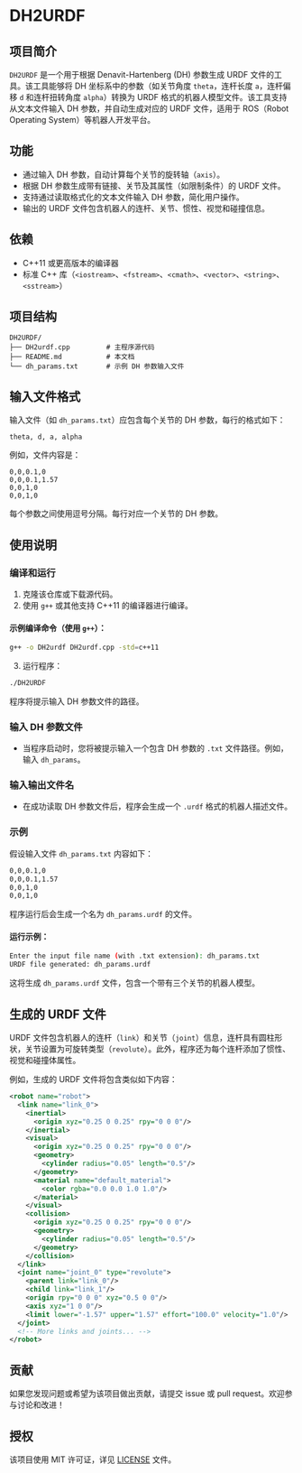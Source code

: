 # DH2URDF

## 项目简介

`DH2URDF` 是一个用于根据 Denavit-Hartenberg (DH) 参数生成 URDF 文件的工具。该工具能够将 DH 坐标系中的参数（如关节角度 `theta`，连杆长度 `a`，连杆偏移 `d` 和连杆扭转角度 `alpha`）转换为 URDF 格式的机器人模型文件。该工具支持从文本文件输入 DH 参数，并自动生成对应的 URDF 文件，适用于 ROS（Robot Operating System）等机器人开发平台。

## 功能

- 通过输入 DH 参数，自动计算每个关节的旋转轴（`axis`）。
- 根据 DH 参数生成带有链接、关节及其属性（如限制条件）的 URDF 文件。
- 支持通过读取格式化的文本文件输入 DH 参数，简化用户操作。
- 输出的 URDF 文件包含机器人的连杆、关节、惯性、视觉和碰撞信息。

## 依赖

- C++11 或更高版本的编译器
- 标准 C++ 库（`<iostream>`、`<fstream>`、`<cmath>`、`<vector>`、`<string>`、`<sstream>`）

## 项目结构

```
DH2URDF/
├── DH2urdf.cpp         # 主程序源代码
├── README.md           # 本文档
└── dh_params.txt       # 示例 DH 参数输入文件
```

## 输入文件格式

输入文件（如 `dh_params.txt`）应包含每个关节的 DH 参数，每行的格式如下：

```
theta, d, a, alpha
```

例如，文件内容是：

```
0,0,0.1,0
0,0,0.1,1.57
0,0,1,0
0,0,1,0
```

每个参数之间使用逗号分隔。每行对应一个关节的 DH 参数。

## 使用说明

### 编译和运行

1. 克隆该仓库或下载源代码。
2. 使用 `g++` 或其他支持 C++11 的编译器进行编译。

#### 示例编译命令（使用 `g++`）：

```bash
g++ -o DH2urdf DH2urdf.cpp -std=c++11
```

3. 运行程序：

```bash
./DH2URDF
```

程序将提示输入 DH 参数文件的路径。

### 输入 DH 参数文件

- 当程序启动时，您将被提示输入一个包含 DH 参数的 `.txt` 文件路径。例如，输入 `dh_params`。

### 输入输出文件名

- 在成功读取 DH 参数文件后，程序会生成一个 `.urdf` 格式的机器人描述文件。

### 示例

假设输入文件 `dh_params.txt` 内容如下：

```txt
0,0,0.1,0
0,0,0.1,1.57
0,0,1,0
0,0,1,0
```

程序运行后会生成一个名为 `dh_params.urdf` 的文件。

#### 运行示例：

```bash
Enter the input file name (with .txt extension): dh_params.txt
URDF file generated: dh_params.urdf
```

这将生成 `dh_params.urdf` 文件，包含一个带有三个关节的机器人模型。

## 生成的 URDF 文件

URDF 文件包含机器人的连杆（`link`）和关节（`joint`）信息，连杆具有圆柱形状，关节设置为可旋转类型（`revolute`）。此外，程序还为每个连杆添加了惯性、视觉和碰撞体属性。

例如，生成的 URDF 文件将包含类似如下内容：

```xml
<robot name="robot">
  <link name="link_0">
    <inertial>
      <origin xyz="0.25 0 0.25" rpy="0 0 0"/>
    </inertial>
    <visual>
      <origin xyz="0.25 0 0.25" rpy="0 0 0"/>
      <geometry>
        <cylinder radius="0.05" length="0.5"/>
      </geometry>
      <material name="default_material">
        <color rgba="0.0 0.0 1.0 1.0"/>
      </material>
    </visual>
    <collision>
      <origin xyz="0.25 0 0.25" rpy="0 0 0"/>
      <geometry>
        <cylinder radius="0.05" length="0.5"/>
      </geometry>
    </collision>
  </link>
  <joint name="joint_0" type="revolute">
    <parent link="link_0"/>
    <child link="link_1"/>
    <origin rpy="0 0 0" xyz="0.5 0 0"/>
    <axis xyz="1 0 0"/>
    <limit lower="-1.57" upper="1.57" effort="100.0" velocity="1.0"/>
  </joint>
  <!-- More links and joints... -->
</robot>
```

## 贡献

如果您发现问题或希望为该项目做出贡献，请提交 issue 或 pull request。欢迎参与讨论和改进！

## 授权

该项目使用 MIT 许可证，详见 [LICENSE](LICENSE) 文件。

